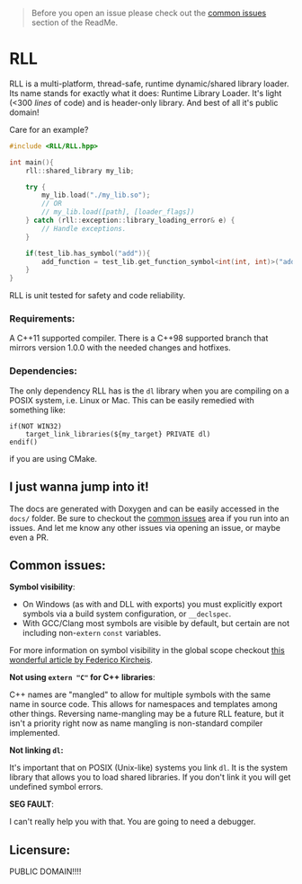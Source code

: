 > Before you open an issue please check out the [common issues](#common-issues) section of the ReadMe.

# RLL

RLL is a multi-platform, thread-safe, runtime dynamic/shared library loader. Its name stands for exactly what it does: Runtime Library Loader. It's light (<300 *lines* of code) and is header-only library. And best of all it's public domain!

Care for an example?

```cpp 
#include <RLL/RLL.hpp>

int main(){
    rll::shared_library my_lib;

    try {
        my_lib.load("./my_lib.so");
        // OR
        // my_lib.load([path], [loader_flags])
    } catch (rll::exception::library_loading_error& e) {
        // Handle exceptions.
    }

    if(test_lib.has_symbol("add")){
        add_function = test_lib.get_function_symbol<int(int, int)>("add"));
    }
}
```

RLL is unit tested for safety and code reliability.

### Requirements:

A C++11 supported compiler. There is a C++98 supported branch that mirrors version 1.0.0 with the needed changes and hotfixes.

### Dependencies:

The only dependency RLL has is the `dl` library when you are compiling on a POSIX system, i.e. Linux or Mac. This can be easily remedied with something like:

```
if(NOT WIN32)
    target_link_libraries(${my_target} PRIVATE dl)
endif()
```

if you are using CMake.

## I just wanna jump into it!

The docs are generated with Doxygen and can be easily accessed in the `docs/` folder. Be sure to checkout the [common issues](#common-issues) area if you run into an issues. And let me know any other issues via opening an issue, or maybe even a PR.

## Common issues:

**Symbol visibility**:

 - On Windows (as with and DLL with exports) you must explicitly export symbols via a build system configuration, or `__declspec`.
 - With GCC/Clang most symbols are visible by default, but certain are not including non-`extern` `const` variables.
  
For more information on symbol visibility in the global scope checkout [this wonderful article by 
Federico Kircheis](https://fekir.info/post/global-variables-in-cpp-libraries/).

**Not using `extern "C"` for C++ libraries**:

C++ names are "mangled" to allow for multiple symbols with the same name in source code. This allows for namespaces and templates among other things. Reversing name-mangling may be a future RLL feature, but it isn't a priority right now as name mangling is non-standard compiler implemented.

**Not linking `dl`:**

It's important that on POSIX (Unix-like) systems you link `dl`. It is the system library that allows you to load shared libraries. If you don't link it you will get undefined symbol errors.

**SEG FAULT**:

I can't really help you with that. You are going to need a debugger.

## Licensure:

PUBLIC DOMAIN!!!!
